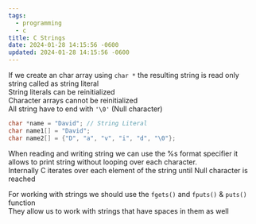 ```yaml
---
tags:
  - programming
  - c
title: C Strings
date: 2024-01-28 14:15:56 -0600
updated: 2024-01-28 14:15:56 -0600
---
```


If we create an char array using `char *` the resulting string is read only string called as string literal  
String literals can be reinitialized  
Character arrays cannot be reinitialized  
All string have to end with `'\0'` (Null character)

````c
char *name = "David"; // String Literal
char name1[] = "David";
char name2[] = {"D", "a", "v", "i", "d", "\0"};
````

When reading and writing string we can use the %s format specifier it allows to print string without looping over each character.  
Internally C iterates over each element of the string until Null character is reached

For working with strings we should use the `fgets()` and `fputs()` & `puts()` function  
They allow us to work with strings that have spaces in them as well
